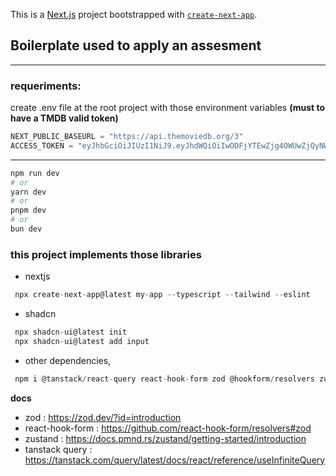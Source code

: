 This is a [Next.js](https://nextjs.org/) project bootstrapped with [`create-next-app`](https://github.com/vercel/next.js/tree/canary/packages/create-next-app).

## Boilerplate used to apply an assesment

___

### requeriments:

create .env file at the root project with those environment variables **(must to have a TMDB valid token)**

```javascript
NEXT_PUBLIC_BASEURL = "https://api.themoviedb.org/3"
ACCESS_TOKEN = "eyJhbGciOiJIUzI1NiJ9.eyJhdWQiOiIwODFjYTEwZjg4OWUwZjQyNWFjY2MzMjllOGUzZhYyMyIsInN1YiI6IjY1Mjk3ZmU2MWYzZTYwMDEzOTlkYWQxZSIsInNjb3Blcyk6WyJhcGlfcmVhZCJdLCJ2ZXJzaW9uIjoxfQ.KfCZXS3Ie8lCEyRMxOXXXY0dTnzpk3PBVa98MfP0IT8"
```
___

```bash
npm run dev
# or
yarn dev
# or
pnpm dev
# or
bun dev
```


### this project implements those libraries

- nextjs
```javascript
 npx create-next-app@latest my-app --typescript --tailwind --eslint
```
- shadcn
```javascript
 npx shadcn-ui@latest init
 npx shadcn-ui@latest add input
```
- other dependencies,
```javascript
 npm i @tanstack/react-query react-hook-form zod @hookform/resolvers zustand
```

**docs**
- zod : https://zod.dev/?id=introduction
- react-hook-form : https://github.com/react-hook-form/resolvers#zod
- zustand : https://docs.pmnd.rs/zustand/getting-started/introduction
- tanstack query : https://tanstack.com/query/latest/docs/react/reference/useInfiniteQuery